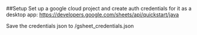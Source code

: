##Setup
Set up a google cloud project and create auth credentials for it as a desktop app: https://developers.google.com/sheets/api/quickstart/java

Save the credentials json to /gsheet_credentials.json
